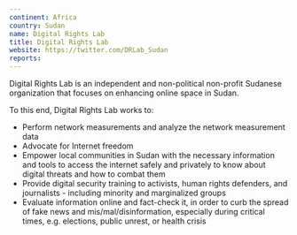 ```yaml
---
continent: Africa
country: Sudan
name: Digital Rights Lab
title: Digital Rights Lab
website: https://twitter.com/DRLab_Sudan
reports:
---
```


Digital Rights Lab is an independent and non-political non-profit Sudanese organization that focuses on enhancing online space in Sudan.

To this end, Digital Rights Lab works to:

* Perform network measurements and analyze the network measurement data
* Advocate for Internet freedom
* Empower local communities in Sudan with the necessary information and tools to access the internet safely and privately to know about digital threats and how to combat them
* Provide digital security training to activists, human rights defenders, and journalists - including minority and marginalized groups
* Evaluate information online and fact-check it, in order to curb the spread of fake news and mis/mal/disinformation, especially during critical times, e.g. elections, public unrest, or health crisis
